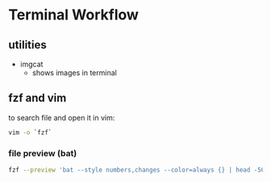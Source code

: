 # Terminal Workflow

## utilities

- imgcat
  - shows images in terminal


## fzf and vim

to search file and open it in vim:

```bash
vim -o `fzf`
```

### file preview (bat)

```bash
fzf --preview 'bat --style numbers,changes --color=always {} | head -500'
```
